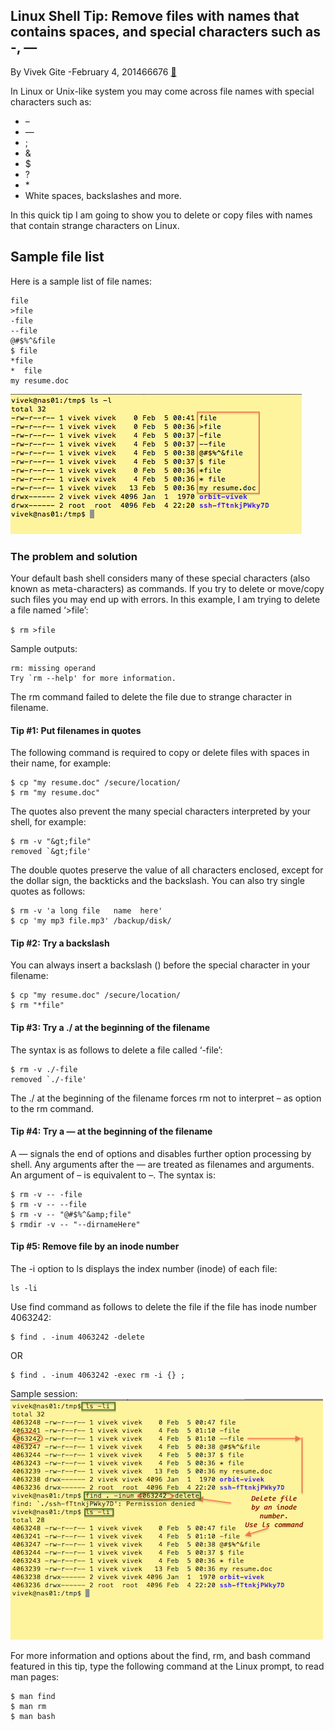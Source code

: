 
## Linux Shell Tip: Remove files with names that contains spaces, and special characters such as -, —
By Vivek Gite -February 4, 201466676
[&#x1F517;](https://www.linux.com/training-tutorials/linux-shell-tip-remove-files-names-contains-spaces-and-special-characters-such/)


<div class="article-content">
<p>In Linux or Unix-like system you may come across file names with special characters such as:</p>
<ul>
<li>–</li>
<li>—</li>
<li>;</li>
<li>&amp;</li>
<li>$</li>
<li>?</li>
<li>*</li>
<li>White spaces, backslashes and more.</li>
</ul>
<p>In this quick tip I am going to show you to delete or copy files with names that contain strange characters on Linux.</p>
<h2>Sample file list</h2>
<p>Here is a sample list of file names:</p>

```
file
>file
-file
--file
@#$%^&file
$ file
*file
*  file
my resume.doc
```

<!--p><img decoding="async" src="https://www.linux.com/training-tutorials/images/stories/18529/file-1.png" width="466" height="224" alt="file-1"></p-->
<p><img decoding="async" src="file-1.png" width="466" height="224" alt="file-1"></p>


### The problem and solution</h2>
<p>Your default bash shell considers many of these special characters (also known as meta-characters) as commands. If you try to delete or move/copy such files you may end up with errors. In this example, I am trying to delete a file named ‘&gt;file’:</p>
<p><code>$ rm &gt;file</code></p>
<p>Sample outputs:</p>

```
rm: missing operand
Try `rm --help' for more information.
```

<p>The rm command failed to delete the file due to strange character in filename.</p>


#### Tip #1: Put filenames in quotes</h3>
<p>The following command is required to copy or delete files with spaces in their name, for example:</p>

```
$ cp "my resume.doc" /secure/location/
$ rm "my resume.doc"
```

<p>The quotes also prevent the many special characters interpreted by your shell, for example:</p>

```
$ rm -v "&gt;file"
removed `&gt;file'
```

<p>The double quotes preserve the value of all characters enclosed, except for the dollar sign, the backticks and the backslash. You can also try single quotes as follows:</p>

```
$ rm -v 'a long file   name  here'
$ cp 'my mp3 file.mp3' /backup/disk/
```



#### Tip #2: Try a backslash</h3>
<p>You can always insert a backslash () before the special character in your filename:</p>

```
$ cp "my resume.doc" /secure/location/
$ rm "*file"
```



#### Tip #3: Try a ./ at the beginning of the filename</h3>
<p>The syntax is as follows to delete a file called ‘-file’:</p>

```
$ rm -v ./-file
removed `./-file'
```

<p>The ./ at the beginning of the filename forces rm not to interpret – as option to the rm command.</p>


#### Tip #4: Try a — at the beginning of the filename</h3>
<p>A — signals the end of options and disables further option processing by shell. Any arguments after the — are treated as filenames and arguments. An argument of – is equivalent to –. The syntax is:</p>

```
$ rm -v -- -file
$ rm -v -- --file
$ rm -v -- "@#$%^&amp;file"
$ rmdir -v -- "--dirnameHere"

```

#### Tip #5: Remove file by an inode number</h3>
<p>The -i option to ls displays the index number (inode) of each file:</p>

```
ls -li
```

<p>Use find command as follows to delete the file if the file has inode number 4063242:</p>

```
$ find . -inum 4063242 -delete
```

<p>OR</p>

```
$ find . -inum 4063242 -exec rm -i {} ;
```

<!--p>Sample session:<img decoding="async" loading="lazy" src="https://www.linux.com/training-tutorials/images/stories/18529/file-2.png" width="500" height="385" alt="file-2"></p-->
<p>Sample session:<img decoding="async" loading="lazy" src="file-2.png" width="500" height="385" alt="file-2"></p>
<p>For more information and options about the find, rm, and bash command featured in this tip, type the following command at the Linux prompt, to read man pages:</p>

```
$ man find
$ man rm
$ man bash
```

</div>
        
